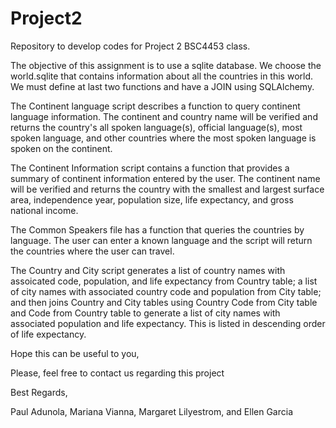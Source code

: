 # Project2
Repository to develop codes for Project 2 BSC4453 class.

The objective of this assignment is to use a sqlite database. We choose the world.sqlite that contains information about all the countries in this world. We must define at last two functions and have a JOIN using SQLAlchemy.

The Continent language script describes a function to query continent language information. The continent and country name will be verified and returns the country's all spoken language(s), official language(s), most spoken language, and other countries where the most spoken language is spoken on the continent.

The Continent Information script contains a function that provides a summary of continent information entered by the user. The continent name will be verified and returns the country with the smallest and largest surface area, independence year, population size, life expectancy, and gross national income.

The Common Speakers file has a function that queries the countries by language. The user can enter a known language and the script will return the countries where the user can travel.

The Country and City script generates a list of country names with assoicated code, population, and life expectancy from Country table; a list of city names with associated country code and population from City table; and then joins Country and City tables using Country Code from City table and Code from Country table to generate a list of city names with associated population and life expectancy. This is listed in descending order of life expectancy.  

Hope this can be useful to you,

Please, feel free to contact us regarding this project

Best Regards,

Paul Adunola, Mariana Vianna, Margaret Lilyestrom, and Ellen Garcia 
